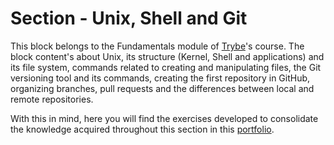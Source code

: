 # Section - Unix, Shell and Git

This block belongs to the Fundamentals module of [Trybe](https://www.betrybe.com/)'s course. The block content's about Unix, its structure (Kernel, Shell and applications) and its file system, commands related to creating and manipulating files, the Git versioning tool and its commands, creating the first repository in GitHub, organizing branches, pull requests and the differences between local and remote repositories.

With this in mind, here you will find the exercises developed to consolidate the knowledge acquired throughout this section in this [portfolio](https://github.com/pauloeliezerg/trybe-exercises).

